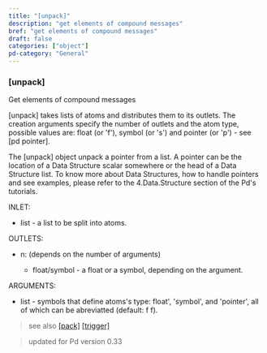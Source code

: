 ```yaml
---
title: "[unpack]"
description: "get elements of compound messages"
bref: "get elements of compound messages"
draft: false
categories: ["object"]
pd-category: "General"
---
```


### [unpack]

Get elements of compound messages

[unpack] takes lists of atoms and distributes them to its outlets. The creation arguments specify the number of outlets and the atom type,  possible values are: float (or 'f'),  symbol (or 's') and pointer (or 'p') - see [pd pointer].

The [unpack] object unpack a pointer from a list. A pointer can be the location of a Data Structure scalar somewhere or the head of a Data Structure list. To know more about Data Structures,  how to handle pointers and see examples,  please refer to the 4.Data.Structure section of the Pd's tutorials.

INLET:

- list - a list to be split into atoms.

OUTLETS:

- n: (depends on the number of arguments)

  - float/symbol - a float or a symbol,  depending on the argument.

ARGUMENTS:

- list - symbols that define atoms's type: float',  'symbol',  and 'pointer',  all of which can be abreviatted (default: f f).
 


> see also [[pack]](../pack) [[trigger]](../trigger) 

> updated for Pd version 0.33
